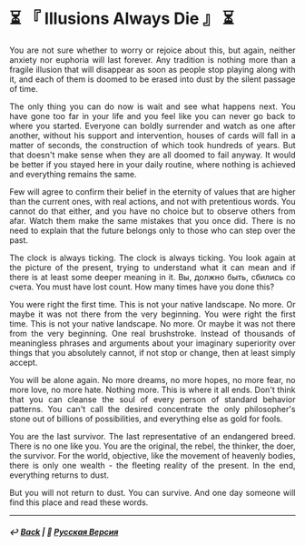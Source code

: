 # ⏳ 『 Illusions Always Die 』 ⏳
<p align="justify">You are not sure whether to worry or rejoice about this, but again, neither anxiety nor euphoria will last forever. Any tradition is nothing more than a fragile illusion that will disappear as soon as people stop playing along with it, and each of them is doomed to be erased into dust by the silent passage of time.</p>

<p align="justify">The only thing you can do now is wait and see what happens next. You have gone too far in your life and you feel like you can never go back to where you started. Everyone can boldly surrender and watch as one after another, without his support and intervention, houses of cards will fall in a matter of seconds, the construction of which took hundreds of years. But that doesn't make sense when they are all doomed to fail anyway. It would be better if you stayed here in your daily routine, where nothing is achieved and everything remains the same.</p>

<p align="justify">Few will agree to confirm their belief in the eternity of values that are higher than the current ones, with real actions, and not with pretentious words. You cannot do that either, and you have no choice but to observe others from afar. Watch them make the same mistakes that you once did. There is no need to explain that the future belongs only to those who can step over the past.</p>

<p align="justify">The clock is always ticking. The clock is always ticking. You look again at the picture of the present, trying to understand what it can mean and if there is at least some deeper meaning in it. Вы, должно быть, сбились со счета. You must have lost count. How many times have you done this?</p>

<p align="justify">You were right the first time. This is not your native landscape. No more. Or maybe it was not there from the very beginning. You were right the first time. This is not your native landscape. No more. Or maybe it was not there from the very beginning. One real brushstroke. Instead of thousands of meaningless phrases and arguments about your imaginary superiority over things that you absolutely cannot, if not stop or change, then at least simply accept.</p>

<p align="justify">You will be alone again. No more dreams, no more hopes, no more fear, no more love, no more hate. Nothing more. This is where it all ends. Don't think that you can cleanse the soul of every person of standard behavior patterns. You can't call the desired concentrate the only philosopher's stone out of billions of possibilities, and everything else as gold for fools.</p>

<p align="justify">You are the last survivor. The last representative of an endangered breed. There is no one like you. You are the original, the rebel, the thinker, the doer, the survivor. For the world, objective, like the movement of heavenly bodies, there is only one wealth - the fleeting reality of the present. In the end, everything returns to dust.</p>

<p align="justify">But you will not return to dust. You can survive. And one day someone will find this place and read these words.</p>

***

##### ↩️ [Back](index.md) | 🌻 [Русская Версия](illusions-2.md)
